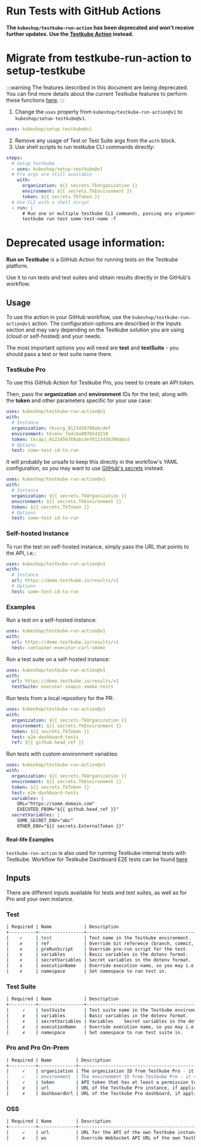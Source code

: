 # Run Tests with GitHub Actions
**The `kubeshop/testkube-run-action` has been deprecated and won't receive further updates. Use the [Testkube Action](https://github.com/marketplace/actions/testkube-action) instead.**

# Migrate from testkube-run-action to setup-testkube

:::warning
The features described in this document are being deprecated. You can find more details about the current Testkube features to perform these functions [here](../articles/legacy-features.md).
:::


1. Change the `uses` property from `kubeshop/testkube-run-action@v1` to `kubeshop/setuo-testkube@v1`.

```yaml
uses: kubeshop/setup-testkube@v1
```
2. Remove any usage of Test or Test Suite args from the `with` block.
3. Use shell scripts to run testkube CLI commands directly:
```yaml
steps:
  # Setup Testkube
  - uses: kubeshop/setup-testkube@v1
  # Pro args are still available
    with:
      organization: ${{ secrets.TkOrganization }}
      environment: ${{ secrets.TkEnvironment }}
      token: ${{ secrets.TkToken }}
  # Use CLI with a shell script
  - run: |
      # Run one or multiple testkube CLI commands, passing any arguments you need
      testkube run test some-test-name -f
```

# Deprecated usage information:

**Run on Testkube** is a GitHub Action for running tests on the Testkube platform.

Use it to run tests and test suites and obtain results directly in the GitHub's workflow.

## Usage
To use the action in your GitHub workflow, use the ``kubeshop/testkube-run-action@v1`` action. The configuration options are described in the Inputs section and may vary depending on the Testkube solution you are using (cloud or self-hosted) and your needs.

The most important options you will need are **test** and **testSuite** - you should pass a test or test suite name there.

### Testkube Pro
To use this GitHub Action for Testkube Pro, you need to create an API token.

Then, pass the **organization** and **environment** IDs for the test, along with the **token** and other parameters specific for your use case:

```yaml
uses: kubeshop/testkube-run-action@v1
with:
  # Instance
  organization: tkcorg_0123456789abcdef
  environment: tkcenv_fedcba9876543210
  token: tkcapi_0123456789abcdef0123456789abcd
  # Options
  test: some-test-id-to-run
  ```

It will probably be unsafe to keep this directly in the workflow's YAML configuration, so you may want to use [GitHub's secrets](https://docs.github.com/en/actions/security-guides/encrypted-secrets) instead.

```yaml
uses: kubeshop/testkube-run-action@v1
with:
  # Instance
  organization: ${{ secrets.TkOrganization }}
  environment: ${{ secrets.TkEnvironment }}
  token: ${{ secrets.TkToken }}
  # Options
  test: some-test-id-to-run
  ```

### Self-hosted Instance


To run the test on self-hosted instance, simply pass the URL that points to the API, i.e.:

```yaml
uses: kubeshop/testkube-run-action@v1
with:
  # Instance
  url: https://demo.testkube.io/results/v1
  # Options
  test: some-test-id-to-run
  ```

### Examples

Run a test on a self-hosted instance:

```yaml
uses: kubeshop/testkube-run-action@v1
with:
  url: https://demo.testkube.io/results/v1
  test: container-executor-curl-smoke
  ```

Run a test suite on a self-hosted instance:

```yaml
uses: kubeshop/testkube-run-action@v1
with:
  url: https://demo.testkube.io/results/v1
  testSuite: executor-soapui-smoke-tests
  ```

Run tests from a local repository for the PR:

```yaml
uses: kubeshop/testkube-run-action@v1
with:
  organization: ${{ secrets.TkOrganization }}
  environment: ${{ secrets.TkEnvironment }}
  token: ${{ secrets.TkToken }}
  test: e2e-dashboard-tests
  ref: ${{ github.head_ref }}
  ```

Run tests with custom environment variables:

```yaml
uses: kubeshop/testkube-run-action@v1
with:
  organization: ${{ secrets.TkOrganization }}
  environment: ${{ secrets.TkEnvironment }}
  token: ${{ secrets.TkToken }}
  test: e2e-dashboard-tests
  variables: |
    URL="https://some.domain.com"
    EXECUTED_FROM="${{ github.head_ref }}"
  secretVariables: |
    SOME_SECRET_ENV="abc"
    OTHER_ENV="${{ secrets.ExternalToken }}"
```

#### Real-life Examples
`testkube-run-action` is also used for running Testkube internal tests with Testkube. Workflow for Testkube Dashboard E2E tests can be found [here](https://github.com/kubeshop/testkube-dashboard/blob/develop/.github/workflows/pr_checks.yml#L28)

## Inputs
There are different inputs available for tests and test suites, as well as for Pro and your own instance.

### Test

```sh
| Required | Name            | Description
+----------+-----------------+-----------------------------------------------------------
|    ✓     | test            | Test name in the Testkube environment.
|    ✗     | ref             | Override Git reference (branch, commit, tag) for the test.
|    ✗     | preRunScript    | Override pre-run script for the test.
|    ✗     | variables       | Basic variables in the dotenv format.
|    ✗     | secretVariables | Secret variables in the dotenv format.
|    ✗     | executionName   | Override execution name, so you may i.e. mention the PR.
|    ✗     | namespace       | Set namespace to run test in.
```

### Test Suite

```sh
| Required | Name            | Description
+----------+-----------------+---------------------------------------------------------
|     ✓	   | testSuite	     | Test suite name in the Testkube environment.
|     ✗	   | variables	     | Basic variables in the dotenv format.
|     ✗	   | secretVariables | Variables	Secret variables in the dotenv format.
|     ✗	   | executionName   | Override execution name, so you may i.e. mention the PR.
|     ✗	   | namespace       | Set namespace to run test suite in.
```

### Pro and Pro On-Prem

```sh
| Required | Name	      | Description
+----------+--------------+------------------------------------------------------------------------------------------------------------------------------
|     ✓    | organization |	The organization ID from Testkube Pro - it starts with tkc_org, you may find it i.e. in the dashboard's URL.
|     ✓	   | environment  | The environment ID from Testkube Pro - it starts with tkc_env, you may find it i.e. in the dashboard's URL.
|     ✓	   | token        |	API token that has at least a permission to run specific test or test suite. Read more about creating API token in Testkube Pro.
|     ✗    | url          | URL of the Testkube Pro instance, if applicable.
|     ✗    | dashboardUrl | URL of the Testkube Pro dashboard, if applicable, to display links for the execution.
```

### OSS

```sh
| Required | Name         |	Description
+----------+--------------+----------------------------------------------------------------------------------------
|     ✓    | url          | URL for the API of the own Testkube instance.
|     ✗    | ws           | Override WebSocket API URL of the own Testkube instance (use it only if auto-detection doesn't work).
```
